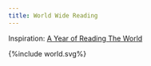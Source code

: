 ```yaml
---
title: World Wide Reading
---
```


Inspiration: [A Year of Reading The World](https://ayearofreadingtheworld.com/thelist/)
<div class="map">
  <div id="read-world-map">
    {%include world.svg%}
  </div>
</div>
